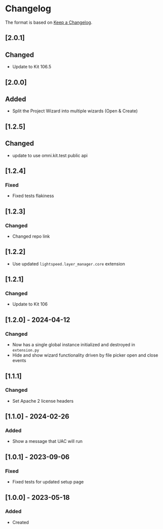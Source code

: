 # Changelog
The format is based on [Keep a Changelog](https://keepachangelog.com/en/1.0.0/).

## [2.0.1]
## Changed
- Update to Kit 106.5

## [2.0.0]
## Added
- Split the Project Wizard into multiple wizards (Open & Create)

## [1.2.5]
## Changed
- update to use omni.kit.test public api

## [1.2.4]
### Fixed
- Fixed tests flakiness

## [1.2.3]
### Changed
- Changed repo link

## [1.2.2]
- Use updated `lightspeed.layer_manager.core` extension

## [1.2.1]
### Changed
- Update to Kit 106

## [1.2.0] - 2024-04-12
### Changed
- Now has a single global instance initialized and destroyed in `extension.py`
- Hide and show wizard functionality driven by file picker open and close events

## [1.1.1]
### Changed
- Set Apache 2 license headers

## [1.1.0] - 2024-02-26
### Added
- Show a message that UAC will run

## [1.0.1] - 2023-09-06
### Fixed
- Fixed tests for updated setup page

## [1.0.0] - 2023-05-18
### Added
- Created
